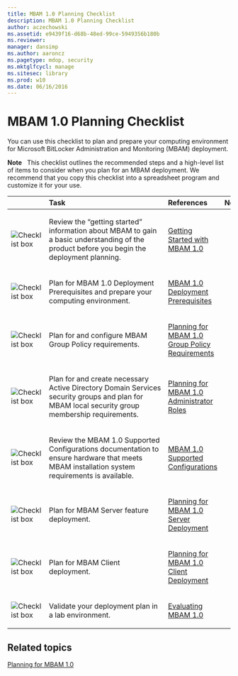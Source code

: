 ```yaml
---
title: MBAM 1.0 Planning Checklist
description: MBAM 1.0 Planning Checklist
author: aczechowski
ms.assetid: e9439f16-d68b-48ed-99ce-5949356b180b
ms.reviewer: 
manager: dansimp
ms.author: aaroncz
ms.pagetype: mdop, security
ms.mktglfcycl: manage
ms.sitesec: library
ms.prod: w10
ms.date: 06/16/2016
---
```



# MBAM 1.0 Planning Checklist


You can use this checklist to plan and prepare your computing environment for Microsoft BitLocker Administration and Monitoring (MBAM) deployment.

**Note**  
This checklist outlines the recommended steps and a high-level list of items to consider when you plan for an MBAM deployment. We recommend that you copy this checklist into a spreadsheet program and customize it for your use.

 

<table>
<colgroup>
<col width="25%" />
<col width="25%" />
<col width="25%" />
<col width="25%" />
</colgroup>
<thead>
<tr class="header">
<th align="left"></th>
<th align="left">Task</th>
<th align="left">References</th>
<th align="left">Notes</th>
</tr>
</thead>
<tbody>
<tr class="odd">
<td align="left"><img src="images/checklistbox.gif" alt="Checklist box" /></td>
<td align="left"><p>Review the “getting started” information about MBAM to gain a basic understanding of the product before you begin the deployment planning.</p></td>
<td align="left"><p><a href="getting-started-with-mbam-10.md" data-raw-source="[Getting Started with MBAM 1.0](getting-started-with-mbam-10.md)">Getting Started with MBAM 1.0</a></p></td>
<td align="left"><p></p></td>
</tr>
<tr class="even">
<td align="left"><img src="images/checklistbox.gif" alt="Checklist box" /></td>
<td align="left"><p>Plan for MBAM 1.0 Deployment Prerequisites and prepare your computing environment.</p></td>
<td align="left"><p><a href="mbam-10-deployment-prerequisites.md" data-raw-source="[MBAM 1.0 Deployment Prerequisites](mbam-10-deployment-prerequisites.md)">MBAM 1.0 Deployment Prerequisites</a></p></td>
<td align="left"><p></p></td>
</tr>
<tr class="odd">
<td align="left"><img src="images/checklistbox.gif" alt="Checklist box" /></td>
<td align="left"><p>Plan for and configure MBAM Group Policy requirements.</p></td>
<td align="left"><p><a href="planning-for-mbam-10-group-policy-requirements.md" data-raw-source="[Planning for MBAM 1.0 Group Policy Requirements](planning-for-mbam-10-group-policy-requirements.md)">Planning for MBAM 1.0 Group Policy Requirements</a></p></td>
<td align="left"><p></p></td>
</tr>
<tr class="even">
<td align="left"><img src="images/checklistbox.gif" alt="Checklist box" /></td>
<td align="left"><p>Plan for and create necessary Active Directory Domain Services security groups and plan for MBAM local security group membership requirements.</p></td>
<td align="left"><p><a href="planning-for-mbam-10-administrator-roles.md" data-raw-source="[Planning for MBAM 1.0 Administrator Roles](planning-for-mbam-10-administrator-roles.md)">Planning for MBAM 1.0 Administrator Roles</a></p></td>
<td align="left"><p></p></td>
</tr>
<tr class="odd">
<td align="left"><img src="images/checklistbox.gif" alt="Checklist box" /></td>
<td align="left"><p>Review the MBAM 1.0 Supported Configurations documentation to ensure hardware that meets MBAM installation system requirements is available.</p></td>
<td align="left"><p><a href="mbam-10-supported-configurations.md" data-raw-source="[MBAM 1.0 Supported Configurations](mbam-10-supported-configurations.md)">MBAM 1.0 Supported Configurations</a></p></td>
<td align="left"><p></p></td>
</tr>
<tr class="even">
<td align="left"><img src="images/checklistbox.gif" alt="Checklist box" /></td>
<td align="left"><p>Plan for MBAM Server feature deployment.</p></td>
<td align="left"><p><a href="planning-for-mbam-10-server-deployment.md" data-raw-source="[Planning for MBAM 1.0 Server Deployment](planning-for-mbam-10-server-deployment.md)">Planning for MBAM 1.0 Server Deployment</a></p></td>
<td align="left"><p></p></td>
</tr>
<tr class="odd">
<td align="left"><img src="images/checklistbox.gif" alt="Checklist box" /></td>
<td align="left"><p>Plan for MBAM Client deployment.</p></td>
<td align="left"><p><a href="planning-for-mbam-10-client-deployment.md" data-raw-source="[Planning for MBAM 1.0 Client Deployment](planning-for-mbam-10-client-deployment.md)">Planning for MBAM 1.0 Client Deployment</a></p></td>
<td align="left"><p></p></td>
</tr>
<tr class="even">
<td align="left"><img src="images/checklistbox.gif" alt="Checklist box" /></td>
<td align="left"><p>Validate your deployment plan in a lab environment.</p></td>
<td align="left"><p><a href="evaluating-mbam-10.md" data-raw-source="[Evaluating MBAM 1.0](evaluating-mbam-10.md)">Evaluating MBAM 1.0</a></p></td>
<td align="left"><p></p></td>
</tr>
</tbody>
</table>

 

## Related topics


[Planning for MBAM 1.0](planning-for-mbam-10.md)

 

 





